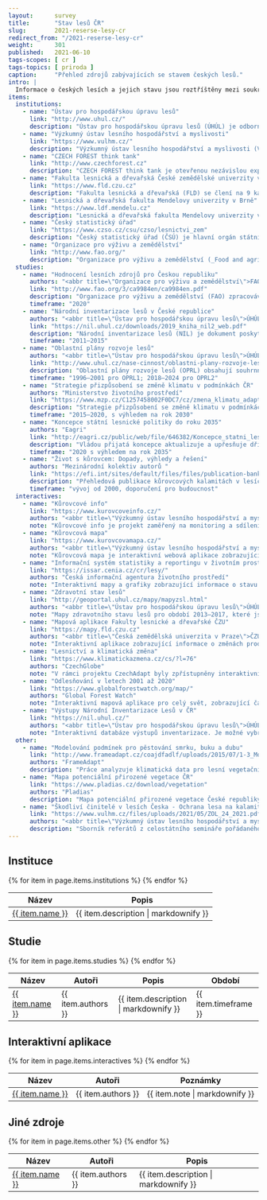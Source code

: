 ```yaml
---
layout:      survey
title:       "Stav lesů ČR"
slug:        2021-reserse-lesy-cr
redirect_from: "/2021-reserse-lesy-cr"
weight:      301
published:   2021-06-10
tags-scopes: [ cr ]
tags-topics: [ priroda ]
caption:     "Přehled zdrojů zabývajících se stavem českých lesů."
intro: |
  Informace o českých lesích a jejich stavu jsou roztříštěny mezi soukromé i státní organizace, české i zahraniční zdroje. Tato rešerše poskytuje základní vhled do organizací zabývajících se správou českých lesů a poskytováním informací o nich. Dále poskytuje odkazy na souhrnné studie a grafiky, na projekty zpracovávající interaktivní mapy a data o lesích.
items:
  institutions:
    - name: "Ústav pro hospodářskou úpravu lesů"
      link: "http://www.uhul.cz/"
      description: "Ústav pro hospodářskou úpravu lesů (ÚHÚL) je odborná organizace, zřízena pro oblast lesnictví a myslivosti Ministerstvem zemědělství. Mezi jeho činnosti patří provádění Národní inventarizace lesů (NIL), šetření oblastních plánů rozvoje lesů (OPRL), které následně slouží jako metodický nástroj státní lesnické politiky, a mimo jiné odborná podpora při přípravě Národního akčního plánu adaptace na změnu klimatu."
    - name: "Výzkumný ústav lesního hospodářství a myslivosti"
      link: "https://www.vulhm.cz/"
      description: "Výzkumný ústav lesního hospodářství a myslivosti (VÚLHM) je zřizován Ministerstvem zemědělství ČR. Jeho hlavní činností je řešení vědeckovýzkumných projektů v odvětvích lesního hospodářství a myslivosti a dále expertní činnost a poradenství pro státní správu a vlastníky lesů."
    - name: "CZECH FOREST think tank"
      link: "http://www.czechforest.cz"
      description: "CZECH FOREST think tank je otevřenou nezávislou expertní skupinou podporující rozvoj českého lesnictví a jeho adaptaci na společenské, klimatické a ekonomické změny. Zájmem členů think tanku je hájení dlouhodobých zájmů lesnictví a racionálního přístupu k lesním ekosystémům ve prospěch ekonomických, ekologických a sociálních potřeb občanů České republiky."
    - name: "Fakulta lesnická a dřevařská České zemědělské univerzity v Praze"
      link: "https://www.fld.czu.cz"
      description: "Fakulta lesnická a dřevařská (FLD) se člení na 9 kateder, které pokrývají celou oblast vzdělání, vědy a spolupráce s praxí v oblasti lesnictví a dřevařství a mezi které patří mj. katedra pěstování lesů, katedra hospodářské úpravy lesů, a katedra ekologie lesa. Fakulta se v letošním roce stala spoluřešitelem projektu [CLIMAFORCEE LIFE](https://www.fld.czu.cz/cs/r-6826-veda-a-vyzkum/r-8050-aktuality-veda-a-vyzkum/klimaticky-odolne-lesy-to-je-cil-spoluprace-zemi-ze-stredni-.html), který si klade za cíl vyvinout a uplatnit takové metody obhospodařování lesů, které povedou k jejich vyšší odolnosti i ve změněných podmínkách prostředí."
    - name: "Lesnická a dřevařská fakulta Mendelovy univerzity v Brně"
      link: "https://www.ldf.mendelu.cz"
      description: "Lesnická a dřevařská fakulta Mendelovy univerzity v Brně (LDF MENDELU) patří k hlavním institucím univerzitní výuky, výzkumu, vývoje a expertní činnosti v oblastech lesnictví, krajinářství, arboristiky, lesnické a dřevařské technologie, zpracování a využití dřeva a nábytkářství v České republice."
    - name: "Český statistický úřad"
      link: "https://www.czso.cz/csu/czso/lesnictvi_zem"
      description: "Český statistický úřad (ČSÚ) je hlavní orgán státní statistické služby, který koordinuje sběr a zpracování statistických údajů prováděných jednotlivými ministerstvy. Úřad poskytuje mimo jiné i vybrané ukazatele lesnictví, informace o těžbě dříví, zalesňování a přirozené obnově lesa. "
    - name: "Organizace pro výživu a zemědělství"
      link: "http://www.fao.org/"
      description: "Organizace pro výživu a zemědělství (_Food and agriculture organization_, FAO) je agentura při OSN, jejímž hlavním cílem je zajištění přístupu k jídlu a vodě obyvatelům zejména rozvojových zemí a s tím související péče o krajinu (včetně lesů) a zemědělskou půdu v duchu trvale udržitelného hospodaření."
  studies:
    - name: "Hodnocení lesních zdrojů pro Českou republiku"
      authors: "<abbr title=\"Organizace pro výživu a zemědělství\">FAO</abbr>, <abbr title=\"Ústav pro hospodářskou úpravu lesů\">ÚHÚL</abbr>"
      link: "http://www.fao.org/3/ca9984en/ca9984en.pdf"
      description: "Organizace pro výživu a zemědělství (FAO) zpracovává v pětiletých intervalech globální souhrnou hodnotící studii o stavu lesů (Forest Resources Assesment, FRA). Studie je prezentována jak [souhrnně pro celý svět](http://www.fao.org/3/ca9825en/ca9825en.pdf), tak i jednotlivě za každou členskou zemi zvlášť. Za Českou republiku tuto studii zpracovává ÚHÚL."
      timeframe: "2020"
    - name: "Národní inventarizace lesů v České republice"
      authors: "<abbr title=\"Ústav pro hospodářskou úpravu lesů\">ÚHÚL</abbr>"
      link: "https://nil.uhul.cz/downloads/2019_kniha_nil2_web.pdf"
      description: "Národní inventarizace lesů (NIL) je dokument poskytující souhrnné informace o stavu a vývoji lesních ekosystémů na území Česka. Obsahuje zpravidla po krajích členěná data o: vývoji porostů a zásob dřeva, struktuře lesních porostů i vlastnických vztahů, přírůstech dřevní hmoty, těžbách dřeva a obnově lesa a rozsahu škod v lesích. Všechna data jsou získávána podrobným terénním šetřením a jsou uváděna včetně rozsahů předpokládaných nejistot. Kniha obsahuje data za období 2011–2015. V současnosti probíhá vyhodnocování dalšího cyklu inventarizace z období 2016–2020 s názvem Sledování stavu a vývoje lesních ekosystémů (SSVLE)."
      timeframe: "2011–2015"
    - name: "Oblastní plány rozvoje lesů"
      authors: "<abbr title=\"Ústav pro hospodářskou úpravu lesů\">ÚHÚL</abbr>"
      link: "http://www.uhul.cz/nase-cinnost/oblastni-plany-rozvoje-lesu"
      description: "Oblastní plány rozvoje lesů (OPRL) obsahují souhrnné údaje o stavu lesů, potřebách plnění funkcí lesů jako veřejného zájmu a doporučení o způsobech hospodaření v ekosystémovém pojetí. Jsou vypracovávány pro jednotlivé přírodní lesní oblasti (PLO) a fungují jako metodický nástroj státní lesnické politiky. Vzhledem k blížícímu se konci platnosti jednotlivých OPRL probíhá v současné době aktualizace na OPRL2, přičemž plánované dokončení aktualizace poslední přírodní lesní oblasti je stanoveno na rok 2024. Aktualizované OPRL je složeno z všeobecné části popisující základní charakteristiku zájmového území, analytické části, obsahující výsledky získané v rámci šetření údajů o stavu lesa a syntetické části, která překládá získané údaje do kontextu produkčního, ekologického a sociálního pilíře lesního hospodářství."
      timeframe: "1996–2001 pro OPRL1; 2018–2024 pro OPRL2"
    - name: "Strategie přizpůsobení se změně klimatu v podmínkách ČR"
      authors: "Ministerstvo životního prostředí"
      link: "https://www.mzp.cz/C1257458002F0DC7/cz/zmena_klimatu_adaptacni_strategie/$FILE/OEOK-Adaptacni_strategie-20151029.pdf"
      description: "Strategie přizpůsobení se změně klimatu v podmínkách ČR je dokument, který identifikuje oblasti s největšími předpokládanými dopady klimatické změny a jehož shrnutí můžete nalézt v infografice [Adaptační strategie ČR](/infografiky/adaptacni-strategie-cr). Jedním v témat strategie je i vliv změny klimatu na lesní hospodářství a možná adaptační opatření, a to hlavně v kontextu sucha a možných extrémních projevů počasí."
      timeframe: "2015–2020, s výhledem na rok 2030"
    - name: "Koncepce státní lesnické politiky do roku 2035"
      authors: "Eagri"
      link: "http://eagri.cz/public/web/file/646382/Koncepce_statni_lesnicke_politiky_do_roku_2035.pdf"
      description: "Vládou přijatá koncepce aktualizuje a upřesňuje dříve uložené úkoly v předchozích obdobných dokumentech na příštích 15 let. Hlavními cíly jsou vyrovnané plnohodnotné plnění všech funkcí lesa, zvýšení biodiverzity, ekologické stability lesů a zajištění konkurenceschopnosti lesního hospodářství."
      timeframe: "2020 s výhledem na rok 2035"
    - name: "Život s kůrovcem: Dopady, výhledy a řešení"
      authors: "Mezinárodní kolektiv autorů "
      link: "https://efi.int/sites/default/files/files/publication-bank/2020/efi_fstp8_2019_cz.pdf"
      description: "Přehledová publikace kůrovcových kalamitách v lesích ČR, Evropě i Severní Americe. Obsahuje shrnutí poznatků o biologii kůrovce i ekosysémové dynamice kalamit, diskusi vlivu klimatické změny, diskusi ekonomických a společenských dopadů a dopadů na ekosystémové služby. Případové studie: Beskydy, Švédsko, Skalisté hory. Podrobná doporučení pro strategie managmentu lesů v oblastech prevence, reakce a obnovy lesů."
      timeframe: "vývoj od 2000, doporučení pro budoucnost"
  interactives:
    - name: "Kůrovcové info"
      link: "https://www.kurovcoveinfo.cz/"
      authors: "<abbr title=\"Výzkumný ústav lesního hospodářství a myslivosti\">VÚLHM</abbr>, Lesnická práce"
      note: "Kůrovcové info je projekt zaměřený na monitoring a sdílení informací o průběhu rojení některých druhů lýkožroutů a chroustů, a to za pomoci dobrovolníků, kteří v reálném čase zveřejňují odchyty těchto škůdců do speciálních pastí."
    - name: "Kůrovcová mapa"
      link: "https://www.kurovcovamapa.cz/"
      authors: "<abbr title=\"Výzkumný ústav lesního hospodářství a myslivosti\">VÚLHM</abbr>, Lesnická práce, <abbr title=\"Ústav pro hospodářskou úpravu lesů\">ÚHÚL</abbr>"
      note: "Kůrovcová mapa je interaktivní webová aplikace zobrazující mapy ploch s rizikem šíření kůrovců. Vzniká analýzou satelitních snímků."
    - name: "Informační systém statistiky a reportingu v životním prostředí (ISSaR)"
      link: "https://issar.cenia.cz/cr/lesy/"
      authors: "Česká informační agentura životního prostředí"
      note: "Interaktivní mapy a grafiky zobrazující informace o stavu životního prostředí v ČR, a to včetně údajů o lesích."
    - name: "Zdravotní stav lesů"
      link: "http://geoportal.uhul.cz/mapy/mapyzsl.html"
      authors: "<abbr title=\"Ústav pro hospodářskou úpravu lesů\">ÚHÚL</abbr>"
      note: "Mapy zdravotního stavu lesů pro období 2013–2017, které jsou vytvářeny vyhodnocením satelitních snímků."
    - name: "Mapová aplikace Fakulty lesnické a dřevařské ČZU"
      link: "https://mapy.fld.czu.cz"
      authors: "<abbr title=\"Česká zemědělská univerzita v Praze\">ČZU</abbr>"
      note: "Interaktivní aplikace zobrazující informace o změnách produkce lesů v důsledku změny klimatu, lesních požárech, kůrovcové kalamitě nebo poškozování lesů větrem pro období 2013–2017 "
    - name: "Lesnictví a klimatická změna"
      link: "https://www.klimatickazmena.cz/cs/?l=76"
      authors: "CzechGlobe"
      note: "V rámci projektu CzechAdapt byly zpřístupněny interaktivní formou informace o dopadech změny klimatu a jejich vývoji pro různá modelová období. Mezi tématy je zařazeno i lesnictví, které zobrazuje vrstvy změny klimatických podmínek pro růst smrku ztepilého v lesních vegetačních stupních s výhledem do roku 2090 a při různých stupních koncetrací emisí CO₂, ohrožení lesních půd acidifikací a nutriční degradací, výskyt lýkožrouta smrkového a další."
    - name: "Odlesňování v letech 2001 až 2020"
      link: "https://www.globalforestwatch.org/map/"
      authors: "Global Forest Watch"
      note: "Interaktivní mapová aplikace pro celý svět, zobrazující časovou řadu změn odlesňování a zalesňování v období 2001–2020."
    - name: "Výstupy Národní Inventarizace Lesů v ČR"
      link: "https://nil.uhul.cz/"
      authors: "<abbr title=\"Ústav pro hospodářskou úpravu lesů\">ÚHÚL</abbr>"
      note: "Interaktivní databáze výstupů inventarizace. Je možné vybrat zobrazovenou veličinu (např. zastoupení druhů), geografické členění (stát, kraje či okresy) a další charakteristiky datového souboru. K výstupům jsou dosupná podrobná metadata."
  other:
    - name: "Modelování podmínek pro pěstování smrku, buku a dubu"
      link: "http://www.frameadapt.cz/coajdfadlf/uploads/2015/07/1-3_Modelovani_podminek_pro_pestovani_SM_BK_DB.pdf"
      authors: "FrameAdapt"
      description: "Práce analyzuje klimatická data pro lesní vegetační stupně a pro hlavní hospodářské dřeviny smrk, buk a dub pro období 1961–2014 s následnou možnou predikcí vývoje blízké budoucnosti 2021–2060 ve vztahu k vhodnosti pěstování."
    - name: "Mapa potenciální přirozené vegetace ČR"
      link: "https://www.pladias.cz/download/vegetation"
      authors: "Pladias"
      description: "Mapa potenciální přirozené vegetace České republiky zachycuje typy vegetace, které by na přirozeném nebo člověkem pozměněném stanovišti existovaly v případě, že by člověk vegetaci neovlivňoval. Na většině území České republiky jsou potenciální přirozenou vegetací lesy. "
    - name: "Škodliví činitelé v lesích Česka - Ochrana lesa na kalamitních holinách"
      link: "https://www.vulhm.cz/files/uploads/2021/05/ZOL_24_2021.pdf"
      authors: "<abbr title=\"Výzkumný ústav lesního hospodářství a myslivosti\">VÚLHM</abbr>"
      description: "Sborník referátů z celostátního semináře pořádaného VÚLHM na téma \"Škodliví činitelé v lesích Česka 2020/2021 - Ochrana lesa na kalamitních holinách\". "
---
```


## Instituce

<table class="table table-striped table-hover mt-4 mb-4">
  <thead>
    <tr>
      <th scope="col" class="text-uppercase">Název</th>
      <th scope="col" class="text-uppercase">Popis</th>
    </tr>
  </thead>
  <tbody>
    {% for item in page.items.institutions %}
    <tr>
      <td class="align-middle font-weight-bold">
        <a href="{{ item.link }}">{{ item.name }}</a>
      </td>
      <td class="align-middle">{{ item.description | markdownify }}</td>
    </tr>
    {% endfor %}
  </tbody>
</table>

## Studie

<table class="table table-striped table-hover mt-4 mb-4">
  <thead>
    <tr>
      <th scope="col" class="text-uppercase">Název</th>
      <th scope="col" class="text-uppercase">Autoři</th>
      <th scope="col" class="text-uppercase">Popis</th>
      <th scope="col" class="text-uppercase">Období</th>
    </tr>
  </thead>
  <tbody>
    {% for item in page.items.studies %}
    <tr>
      <td class="align-middle font-weight-bold">
        <a href="{{ item.link }}">{{ item.name }}</a>
      </td>
      <td class="align-middle">{{ item.authors }}</td>
      <td class="align-middle">{{ item.description | markdownify }}</td>
      <td class="align-middle">{{ item.timeframe }}</td>
    </tr>
    {% endfor %}
  </tbody>
</table>

## Interaktivní aplikace

<table class="table table-striped table-hover mt-4 mb-4">
  <thead>
    <tr>
      <th scope="col" class="text-uppercase">Název</th>
      <th scope="col" class="text-uppercase">Autoři</th>
      <th scope="col" class="text-uppercase">Poznámky</th>
    </tr>
  </thead>
  <tbody>
    {% for item in page.items.interactives %}
    <tr>
      <td class="align-middle font-weight-bold">
        <a href="{{ item.link }}">{{ item.name }}</a>
      </td>
      <td class="align-middle">{{ item.authors }}</td>
      <td class="align-middle">{{ item.note | markdownify }}</td>
    </tr>
    {% endfor %}
  </tbody>
</table>

## Jiné zdroje

<table class="table table-striped table-hover mt-4 mb-4">
  <thead>
    <tr>
      <th scope="col" class="text-uppercase">Název</th>
      <th scope="col" class="text-uppercase">Autoři</th>
      <th scope="col" class="text-uppercase">Popis</th>
    </tr>
  </thead>
  <tbody>
    {% for item in page.items.other %}
    <tr>
      <td class="align-middle font-weight-bold">
        <a href="{{ item.link }}">{{ item.name }}</a>
      </td>
      <td class="align-middle">{{ item.authors }}</td>
      <td class="align-middle">{{ item.description | markdownify }}</td>
    </tr>
    {% endfor %}
  </tbody>
</table>
